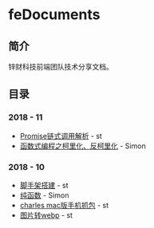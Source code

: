# feDocuments
## 简介 ##

锌财科技前端团队技术分享文档。



## 目录 ##

### 2018 - 11 ###

- [Promise链式调用解析](./2018-11-13Promise链式调用解析.md)  - st
- [函数式编程之柯里化、反柯里化](./2018-11函数式编程之柯里化.md) - Simon





### 2018 - 10 ###

- [脚手架搭建](./2018-10脚手架搭建.md) - st
- [纯函数](./2018-10纯函数.md)  - Simon
- [charles mac版手机抓包](./2018-10charles手机抓包.md)  - st
- [图片转webp](./2018-10图片转webp.md)  - st

